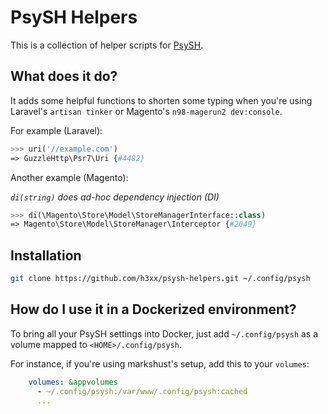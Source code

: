 # PsySH Helpers

This is a collection of helper scripts for [PsySH](https://psysh.org/).

## What does it do?

It adds some helpful functions to shorten some typing when you're using
Laravel's `artisan tinker` or Magento's `n98-magerun2 dev:console`.

For example (Laravel):

```php
>>> uri('//example.com')
=> GuzzleHttp\Psr7\Uri {#4482}
```

Another example (Magento):

*`di(string)` does ad-hoc dependency injection (DI)*

```php
>>> di(\Magento\Store\Model\StoreManagerInterface::class)
=> Magento\Store\Model\StoreManager\Interceptor {#2049}
```

## Installation

```sh
git clone https://github.com/h3xx/psysh-helpers.git ~/.config/psysh
```

## How do I use it in a Dockerized environment?

To bring all your PsySH settings into Docker, just add `~/.config/psysh` as a
volume mapped to `<HOME>/.config/psysh`.

For instance, if you're using markshust's setup, add this to your `volumes`:

```yaml
    volumes: &appvolumes
      - ~/.config/psysh:/var/www/.config/psysh:cached
      ...
```
